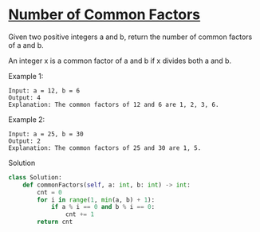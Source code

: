 # [Number of Common Factors](https://leetcode.com/problems/number-of-common-factors/)

Given two positive integers a and b, return the number of common factors of a and b.

An integer x is a common factor of a and b if x divides both a and b.

Example 1:
```
Input: a = 12, b = 6
Output: 4
Explanation: The common factors of 12 and 6 are 1, 2, 3, 6.
```
Example 2:
```
Input: a = 25, b = 30
Output: 2
Explanation: The common factors of 25 and 30 are 1, 5.
```
Solution
```python
class Solution:
    def commonFactors(self, a: int, b: int) -> int:
        cnt = 0
        for i in range(1, min(a, b) + 1):
            if a % i == 0 and b % i == 0:
                cnt += 1
        return cnt
```